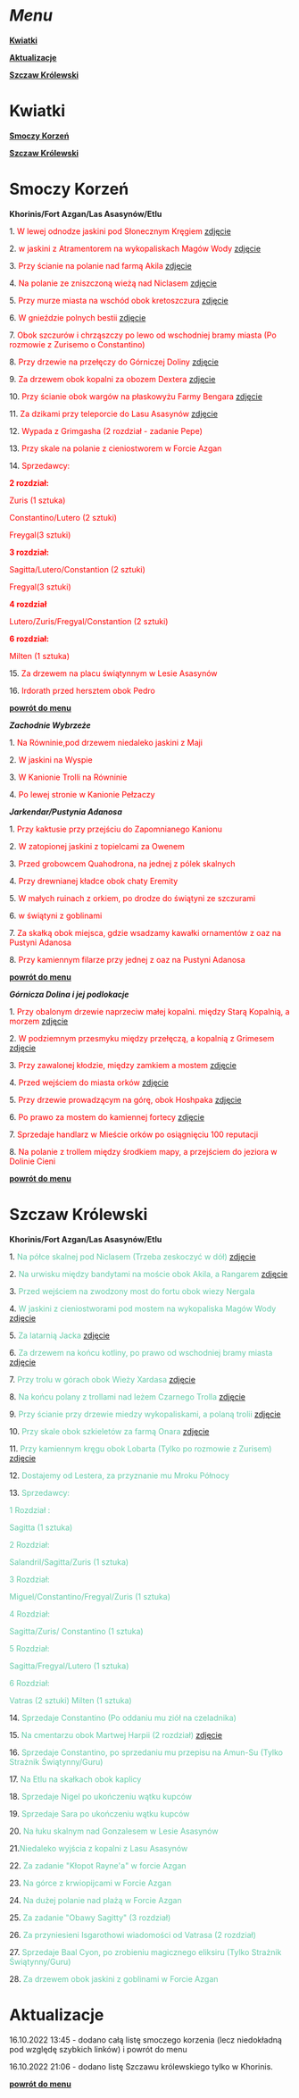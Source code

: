 [gildie_id]: #gildie 
[bronie_id]: #bronie
[paladyn_id]: #strażnikpaladyn
[kwiatki_id]: #kwiatki
[korzen_id]: #smoczy-korzeń
[test_id]: #korzeń
[aktualizacje_id]: #aktualizacje
[menu_id]: #menu
[szczaw_id]: #szczaw-królewski










# ___Menu___

[__Kwiatki__][kwiatki_id]
 
[__Aktualizacje__][aktualizacje_id]

[__Szczaw Królewski__][szczaw_id]



# Kwiatki

[__Smoczy Korzeń__][korzen_id]

[__Szczaw Królewski__][szczaw_id]

# Smoczy Korzeń

____Khorinis/Fort Azgan/Las Asasynów/Etlu____

1.<span style="color:#FF0000"> W lewej odnodze jaskini pod Słonecznym Kręgiem [zdjęcie](https://i.imgur.com/U3UgYOL.png) 

2.<span style="color:#FF0000"> w jaskini z Atramentorem na wykopaliskach Magów Wody [zdjęcie](https://i.imgur.com/dj7kFHY.png)

3.<span style="color:#FF0000"> Przy ścianie na polanie nad farmą Akila [zdjęcie](https://i.imgur.com/MXB64QR.png)

4.<span style="color:#FF0000"> Na polanie ze zniszczoną wieżą nad Niclasem [zdjęcie](https://i.imgur.com/MXB64QR.png)

5.<span style="color:#FF0000"> Przy murze miasta na wschód obok kretoszczura [zdjęcie](https://i.imgur.com/MXB64QR.png)

6.<span style="color:#FF0000"> W gnieździe polnych bestii [zdjęcie](https://i.imgur.com/MXB64QR.png)

7.<span style="color:#FF0000"> Obok szczurów i chrząszczy po lewo od wschodniej bramy miasta (Po rozmowie z Zurisemo o Constantino)

8.<span style="color:#FF0000"> Przy drzewie na przełęczy do Górniczej Doliny [zdjęcie](https://imgur.com/b1RnA2p)

9.<span style="color:#FF0000"> Za drzewem obok kopalni za obozem Dextera [zdjęcie](https://imgur.com/t5ss2Dx)

10.<span style="color:#FF0000"> Przy ścianie obok wargów na płaskowyżu Farmy Bengara [zdjęcie](https://imgur.com/6s7ldBU)

11.<span style="color:#FF0000"> Za dzikami przy teleporcie do Lasu Asasynów [zdjęcie](https://imgur.com/rBZhNtY)

12.<span style="color:#FF0000"> Wypada z Grimgasha (2 rozdział - zadanie Pepe) 

13.<span style="color:#FF0000"> Przy skale na polanie z cieniostworem w Forcie Azgan

14.<span style="color:#FF0000"> Sprzedawcy:

<span style="color:#FF0000">__2 rozdział:__ 

<span style="color:#FF0000">Zuris (1 sztuka)

<span style="color:#FF0000">Constantino/Lutero (2 sztuki)

<span style="color:#FF0000">Freygal(3 sztuki)

<span style="color:#FF0000">__3 rozdział:__

<span style="color:#FF0000">Sagitta/Lutero/Constantion (2 sztuki) 

<span style="color:#FF0000">Fregyal(3 sztuki)

<span style="color:#FF0000">__4 rozdział__

<span style="color:#FF0000">Lutero/Zuris/Fregyal/Constantion (2 sztuki)

<span style="color:#FF0000">__6 rozdział:__

<span style="color:#FF0000">Milten (1 sztuka)

15.<span style="color:#FF0000"> Za drzewem na placu świątynnym w Lesie Asasynów

16.<span style="color:#FF0000"> Irdorath przed hersztem obok Pedro

[__powrót do menu__][menu_id]

___Zachodnie Wybrzeże___

1.<span style="color:#FF0000"> Na Równinie,pod drzewem niedaleko jaskini z Maji

2.<span style="color:#FF0000"> W jaskini na Wyspie

3.<span style="color:#FF0000"> W Kanionie Trolli na Równinie

4.<span style="color:#FF0000"> Po lewej stronie w Kanionie Pełzaczy

___Jarkendar/Pustynia Adanosa___

1.<span style="color:#FF0000"> Przy kaktusie przy przejściu do Zapomnianego Kanionu

2.<span style="color:#FF0000"> W zatopionej jaskini z topielcami za Owenem

3.<span style="color:#FF0000"> Przed grobowcem Quahodrona, na jednej z pólek skalnych

4.<span style="color:#FF0000"> Przy drewnianej kładce obok chaty Eremity

5.<span style="color:#FF0000"> W małych ruinach z orkiem, po drodze do świątyni ze szczurami

6.<span style="color:#FF0000"> w świątyni z goblinami

7.<span style="color:#FF0000"> Za skałką obok miejsca, gdzie wsadzamy kawałki ornamentów z oaz na Pustyni Adanosa

8.<span style="color:#FF0000"> Przy kamiennym filarze przy jednej z oaz na Pustyni Adanosa

[__powrót do menu__][menu_id]


___Górnicza Dolina i jej podlokacje___

1.<span style="color:#FF0000"> Przy obalonym drzewie naprzeciw małej kopalni. między Starą Kopalnią, a morzem [zdjęcie](https://imgur.com/UPQBiif)

2.<span style="color:#FF0000"> W podziemnym przesmyku między przełęczą, a kopalnią z Grimesem [zdjęcie](https://imgur.com/ajgqNu0)

3.<span style="color:#FF0000"> Przy zawalonej kłodzie, między zamkiem a mostem [zdjęcie](https://imgur.com/cFg3X3Z)

4.<span style="color:#FF0000"> Przed wejściem do miasta orków [zdjęcie](https://imgur.com/pMVHMFY)

5.<span style="color:#FF0000"> Przy drzewie prowadzącym na górę, obok Hoshpaka [zdjęcie](https://imgur.com/cto4GBF)

6.<span style="color:#FF0000"> Po prawo za mostem do kamiennej fortecy [zdjęcie](https://imgur.com/EvAovC8)

7.<span style="color:#FF0000"> Sprzedaje handlarz w Mieście orków po osiągnięciu 100 reputacji 

8.<span style="color:#FF0000"> Na polanie z trollem między środkiem mapy, a przejściem do jeziora w Dolinie Cieni

[__powrót do menu__][menu_id]


# Szczaw Królewski

____Khorinis/Fort Azgan/Las Asasynów/Etlu____

1.<span style="color:#66CDAA"> Na półce skalnej pod Niclasem (Trzeba zeskoczyć w dół) [zdjęcie](https://imgur.com/mcutYlQ)

2.<span style="color:#66CDAA"> Na urwisku między bandytami na moście obok Akila, a Rangarem [zdjęcie](https://imgur.com/6gFbgUw)

3.<span style="color:#66CDAA"> Przed wejściem na zwodzony most do fortu obok wiezy Nergala

4.<span style="color:#66CDAA"> W jaskini z cieniostworami pod mostem na wykopaliska Magów Wody [zdjęcie](https://imgur.com/orOYTBr)

5.<span style="color:#66CDAA"> Za latarnią Jacka [zdjęcie](https://imgur.com/6JnZaGd)

6.<span style="color:#66CDAA"> Za drzewem na końcu kotliny, po prawo od wschodniej bramy miasta [zdjęcie](https://imgur.com/rdZZQmd)

7.<span style="color:#66CDAA"> Przy trolu w górach obok Wieży Xardasa [zdjęcie](https://imgur.com/2jsPOe0)

8.<span style="color:#66CDAA"> Na końcu polany z trollami nad leżem Czarnego Trolla [zdjęcie](https://imgur.com/2XUmpF6)

9.<span style="color:#66CDAA"> Przy ścianie przy drzewie miedzy wykopaliskami, a polaną trolii [zdjęcie](https://imgur.com/0nZH2U1)

10.<span style="color:#66CDAA"> Przy skale obok szkieletów za farmą Onara [zdjęcie](https://imgur.com/LciQ8B8)

11.<span style="color:#66CDAA"> Przy kamiennym kręgu obok Lobarta (Tylko po rozmowie z Zurisem) [zdjęcie](https://imgur.com/hvloMZ0)

12.<span style="color:#66CDAA"> Dostajemy od Lestera, za przyznanie mu Mroku Północy 

13.<span style="color:#66CDAA"> Sprzedawcy:

<span style="color:#66CDAA"> 1 Rozdział :

<span style="color:#66CDAA">Sagitta (1 sztuka)

<span style="color:#66CDAA">2 Rozdział:

<span style="color:#66CDAA">Salandril/Sagitta/Zuris (1 sztuka)

<span style="color:#66CDAA">3 Rozdział:

<span style="color:#66CDAA"> Miguel/Constantino/Fregyal/Zuris (1 sztuka)

<span style="color:#66CDAA"> 4 Rozdział:

<span style="color:#66CDAA"> Sagitta/Zuris/
Constantino (1 sztuka)

<span style="color:#66CDAA"> 5 Rozdział:

<span style="color:#66CDAA"> Sagitta/Fregyal/Lutero (1 sztuka)

<span style="color:#66CDAA"> 6 Rozdział:

<span style="color:#66CDAA">Vatras (2 sztuki) Milten (1 sztuka)


14.<span style="color:#66CDAA"> Sprzedaje Constantino (Po oddaniu mu ziół na czeladnika)

15.<span style="color:#66CDAA"> Na cmentarzu obok Martwej Harpii (2 rozdział) [zdjęcie](https://imgur.com/frAQjwt)

16.<span style="color:#66CDAA"> Sprzedaje Constantino, po sprzedaniu mu przepisu na Amun-Su (Tylko Strażnik Świątynny/Guru)

17.<span style="color:#66CDAA"> Na Etlu na skałkach obok kaplicy

18.<span style="color:#66CDAA"> Sprzedaje Nigel po ukończeniu wątku kupców

19.<span style="color:#66CDAA"> Sprzedaje Sara po ukończeniu wątku kupców

20.<span style="color:#66CDAA"> Na łuku skalnym nad Gonzalesem w Lesie Asasynów

21.<span style="color:#66CDAA">Niedaleko wyjścia z kopalni z Lasu Asasynów

22.<span style="color:#66CDAA"> Za zadanie "Kłopot Rayne'a" w forcie Azgan

23.<span style="color:#66CDAA"> Na górce z krwiopijcami w Forcie Azgan

24.<span style="color:#66CDAA"> Na dużej polanie nad plażą w Forcie Azgan

25.<span style="color:#66CDAA"> Za zadanie "Obawy Sagitty" (3 rozdział)

26.<span style="color:#66CDAA"> Za przyniesieni Isgarothowi wiadomości od Vatrasa (2 rozdział)

27.<span style="color:#66CDAA"> Sprzedaje Baal Cyon, po zrobieniu magicznego eliksiru (Tylko Strażnik Świątynny/Guru)

28.<span style="color:#66CDAA"> Za drzewem obok jaskini z goblinami w Forcie Azgan




# Aktualizacje

16.10.2022 13:45 - dodano całą listę smoczego korzenia (lecz niedokładną pod względę szybkich linków) i powrót do menu

16.10.2022 21:06 - dodano listę Szczawu królewskiego tylko w Khorinis.

[__powrót do menu__][menu_id]
